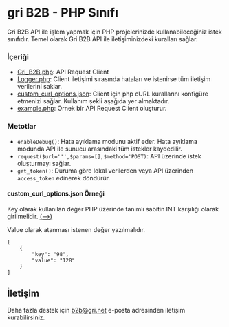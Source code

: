 # gri B2B - PHP Sınıfı

Gri B2B API ile işlem yapmak için PHP projelerinizde kullanabileceğiniz istek sınıfıdır.
Temel olarak Gri B2B API ile iletişiminizdeki kuralları sağlar.

### İçeriği

- [Gri_B2B.php](Gri_B2B.php): API Request Client
- [Logger.php](Logger.php): Client iletişimi sırasında hataları ve istenirse tüm iletişim verilerini saklar.
- [custom_curl_options.json](custom_curl_options.json): Client için php cURL kurallarını konfigüre etmenizi sağlar. Kullanım şekli aşağıda yer almaktadır.
- [example.php](example.php): Örnek bir API Request Client oluşturur. 

### Metotlar

- `enableDebug()`: Hata ayıklama modunu aktif eder. Hata ayıklama modunda API ile sunucu arasındaki tüm istekler kaydedilir.
- `request($url=''',$params=[],$method='POST)`: API üzerinde istek oluşturmayı sağlar. 
- `get_token()`: Duruma göre lokal verilerden veya API üzerinden `access_token` edinerek döndürür.

#### custom_curl_options.json Örneği
Key olarak kullanılan değer PHP üzerinde tanımlı sabitin INT karşılığı olarak girilmelidir. [(-->)](https://www.php.net/manual/en/curl.constants.php)

Value olarak atanması istenen değer yazılmalıdır.

```
[
    {
        "key": "98",
        "value": "128"
    }
]
```

## İletişim

Daha fazla destek için [b2b@gri.net](emailto:b2b@gri.net) e-posta adresinden iletişim kurabilirsiniz.
